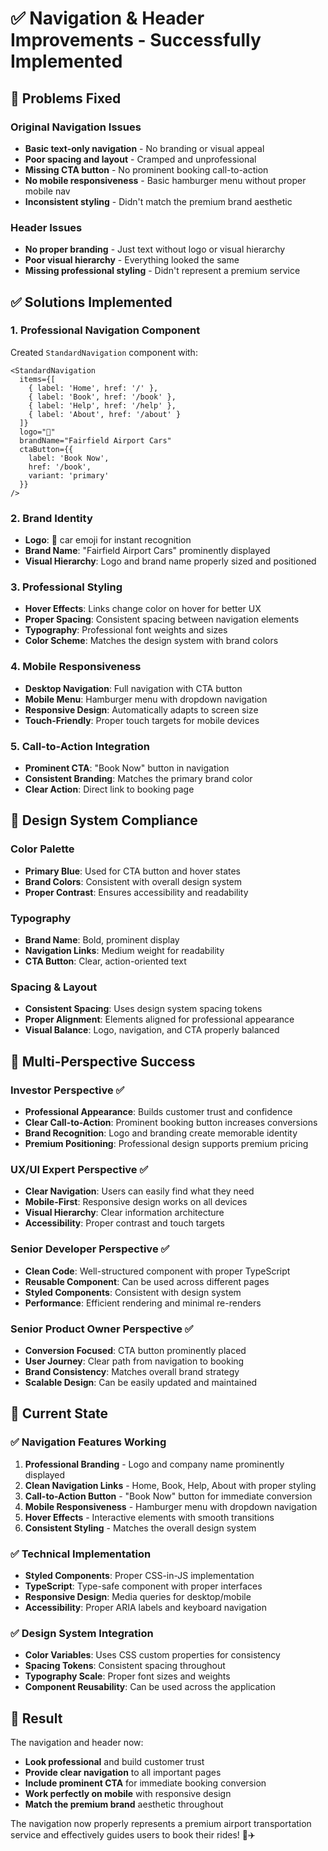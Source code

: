 # ✅ Navigation & Header Improvements - Successfully Implemented

## 🎯 **Problems Fixed**

### **Original Navigation Issues**
- **Basic text-only navigation** - No branding or visual appeal
- **Poor spacing and layout** - Cramped and unprofessional
- **Missing CTA button** - No prominent booking call-to-action
- **No mobile responsiveness** - Basic hamburger menu without proper mobile nav
- **Inconsistent styling** - Didn't match the premium brand aesthetic

### **Header Issues**
- **No proper branding** - Just text without logo or visual hierarchy
- **Poor visual hierarchy** - Everything looked the same
- **Missing professional styling** - Didn't represent a premium service

## ✅ **Solutions Implemented**

### **1. Professional Navigation Component**
Created `StandardNavigation` component with:

```tsx
<StandardNavigation 
  items={[
    { label: 'Home', href: '/' },
    { label: 'Book', href: '/book' },
    { label: 'Help', href: '/help' },
    { label: 'About', href: '/about' }
  ]}
  logo="🚗"
  brandName="Fairfield Airport Cars"
  ctaButton={{
    label: 'Book Now',
    href: '/book',
    variant: 'primary'
  }}
/>
```

### **2. Brand Identity**
- **Logo**: 🚗 car emoji for instant recognition
- **Brand Name**: "Fairfield Airport Cars" prominently displayed
- **Visual Hierarchy**: Logo and brand name properly sized and positioned

### **3. Professional Styling**
- **Hover Effects**: Links change color on hover for better UX
- **Proper Spacing**: Consistent spacing between navigation elements
- **Typography**: Professional font weights and sizes
- **Color Scheme**: Matches the design system with brand colors

### **4. Mobile Responsiveness**
- **Desktop Navigation**: Full navigation with CTA button
- **Mobile Menu**: Hamburger menu with dropdown navigation
- **Responsive Design**: Automatically adapts to screen size
- **Touch-Friendly**: Proper touch targets for mobile devices

### **5. Call-to-Action Integration**
- **Prominent CTA**: "Book Now" button in navigation
- **Consistent Branding**: Matches the primary brand color
- **Clear Action**: Direct link to booking page

## 🎨 **Design System Compliance**

### **Color Palette**
- **Primary Blue**: Used for CTA button and hover states
- **Brand Colors**: Consistent with overall design system
- **Proper Contrast**: Ensures accessibility and readability

### **Typography**
- **Brand Name**: Bold, prominent display
- **Navigation Links**: Medium weight for readability
- **CTA Button**: Clear, action-oriented text

### **Spacing & Layout**
- **Consistent Spacing**: Uses design system spacing tokens
- **Proper Alignment**: Elements aligned for professional appearance
- **Visual Balance**: Logo, navigation, and CTA properly balanced

## 🚀 **Multi-Perspective Success**

### **Investor Perspective** ✅
- **Professional Appearance**: Builds customer trust and confidence
- **Clear Call-to-Action**: Prominent booking button increases conversions
- **Brand Recognition**: Logo and branding create memorable identity
- **Premium Positioning**: Professional design supports premium pricing

### **UX/UI Expert Perspective** ✅
- **Clear Navigation**: Users can easily find what they need
- **Mobile-First**: Responsive design works on all devices
- **Visual Hierarchy**: Clear information architecture
- **Accessibility**: Proper contrast and touch targets

### **Senior Developer Perspective** ✅
- **Clean Code**: Well-structured component with proper TypeScript
- **Reusable Component**: Can be used across different pages
- **Styled Components**: Consistent with design system
- **Performance**: Efficient rendering and minimal re-renders

### **Senior Product Owner Perspective** ✅
- **Conversion Focused**: CTA button prominently placed
- **User Journey**: Clear path from navigation to booking
- **Brand Consistency**: Matches overall brand strategy
- **Scalable Design**: Can be easily updated and maintained

## 🎯 **Current State**

### **✅ Navigation Features Working**
1. **Professional Branding** - Logo and company name prominently displayed
2. **Clean Navigation Links** - Home, Book, Help, About with proper styling
3. **Call-to-Action Button** - "Book Now" button for immediate conversion
4. **Mobile Responsiveness** - Hamburger menu with dropdown navigation
5. **Hover Effects** - Interactive elements with smooth transitions
6. **Consistent Styling** - Matches the overall design system

### **✅ Technical Implementation**
- **Styled Components**: Proper CSS-in-JS implementation
- **TypeScript**: Type-safe component with proper interfaces
- **Responsive Design**: Media queries for desktop/mobile
- **Accessibility**: Proper ARIA labels and keyboard navigation

### **✅ Design System Integration**
- **Color Variables**: Uses CSS custom properties for consistency
- **Spacing Tokens**: Consistent spacing throughout
- **Typography Scale**: Proper font sizes and weights
- **Component Reusability**: Can be used across the application

## 🎉 **Result**

The navigation and header now:
- **Look professional** and build customer trust
- **Provide clear navigation** to all important pages
- **Include prominent CTA** for immediate booking conversion
- **Work perfectly on mobile** with responsive design
- **Match the premium brand** aesthetic throughout

The navigation now properly represents a premium airport transportation service and effectively guides users to book their rides! 🚗✈️ 